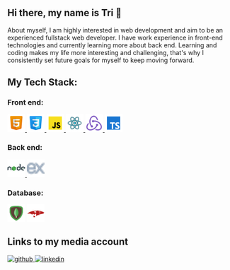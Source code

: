 ## Hi there, my name is Tri 👋
About myself, I am highly interested in web development and aim to be an experienced fullstack web developer. I have work experience in front-end technologies and currently learning more about back end. Learning and coding makes my life more interesting and challenging, that's why I consistently set future goals for myself to keep moving forward.

## My Tech Stack:

### Front end:
<a href="https://www.w3schools.com/html/" target="_blank" rel="noreferrer"> <img src="/icons/html.png" alt="html5" width="40" height="40"/> </a>
<a href="https://www.w3schools.com/css/" target="_blank" rel="noreferrer"> <img src="/icons/css.png" alt="css3" width="40" height="40"/> </a>
<a href="https://www.w3schools.com/js/" target="_blank" rel="noreferrer"> <img src="/icons/javascript.png" alt="javascript" width="40" height="40"/> </a>
<a href="https://reactjs.org/" target="_blank" rel="noreferrer"> <img src="/icons/react.png" alt="react" width="40" height="40"/> </a>
<a href="https://redux.js.org" target="_blank" rel="noreferrer"> <img src="/icons/redux.png" alt="redux" width="40" height="40"/> </a>
<a href="https://www.typescriptlang.org/" target="_blank" rel="noreferrer"> <img src="/icons/typescript.png" alt="typescript" width="40" height="40"/> </a>

### Back end:
<a href="https://nodejs.org/en" target="_blank" rel="noreferrer"> <img src="/icons/nodejs.png" alt="expressJS" width="40" height="40"/> </a>
<a href="https://expressjs.com" target="_blank" rel="noreferrer"> <img src="/icons/express.png" alt="expressJS" width="40" height="40"/> </a>

### Database:
<a href="https://www.mongodb.com" target="_blank" rel="noreferrer"> <img src="./icons/mongodb.png" alt="mongoDB" width="40" height="40"/></a>
<a href="https://mongoosejs.com" target="_blank" rel="noreferrer"> <img src="/icons/mongoose.png" alt="mongooseJS" width="40" height="40"/></a>

</p>

## Links to my media account
<a href="https://github.com/quangtricao" target="_blank">
<img src=https://img.shields.io/badge/github-%2324292e.svg?&style=for-the-badge&logo=github&logoColor=white alt=github style="margin-bottom: 5px;" />
</a>
<a href="https://www.linkedin.com/in/quangtricao/" target="_blank">
<img src=https://img.shields.io/badge/linkedin-%231E77B5.svg?&style=for-the-badge&logo=linkedin&logoColor=white alt=linkedin style="margin-bottom: 5px;" />
</a>
